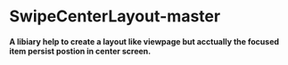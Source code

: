 # SwipeCenterLayout-master
#### A libiary help to create a layout like viewpage but acctually the focused item persist postion in center screen.
